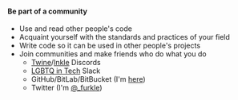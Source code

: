 #### Be part of a community

* Use and read other people's code
* Acquaint yourself with the standards and practices of your field
* Write code so it can be used in other people's projects
* Join communities and make friends who do what you do
    * [Twine](https://discordapp.com/invite/n5dJvPp)/[Inkle](https://discordapp.com/invite/MUXj7Md) Discords 
    * [LGBTQ in Tech](https://lgbtq.technology/) Slack
    * GitHub/BitLab/BitBucket (I'm [here](https://github.com/furkle))
    * Twitter (I'm [@_furkle](https://twitter.com/furkle_))
